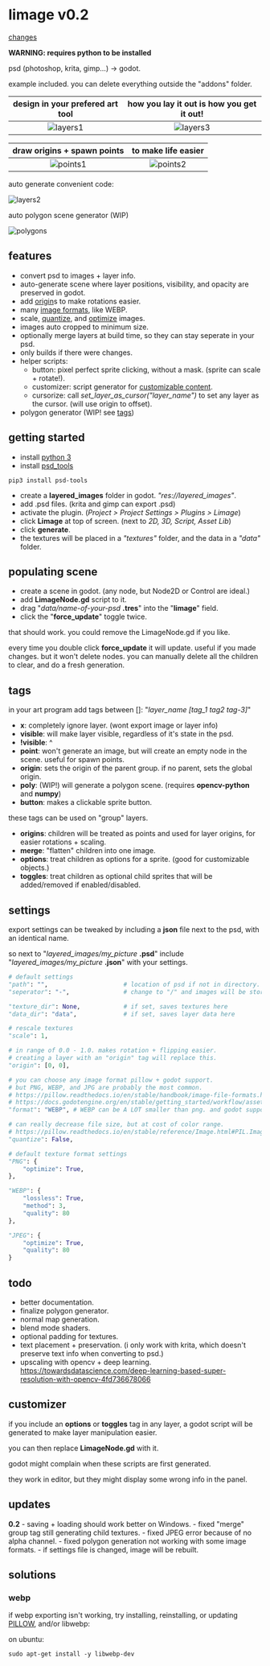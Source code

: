 
# limage v0.2

[changes](#changes)

**WARNING: requires python to be installed**

psd (photoshop, krita, gimp...) -> godot.

example included. you can delete everything outside the "addons" folder.

design in your prefered art tool | how you lay it out is how you get it out!
:-:|:-:
![layers1](./readme_images/layers1.png) | ![layers3](./readme_images/layers3.png)

draw origins + spawn points | to make life easier
:-:|:-:
![points1](./readme_images/points1.png) | ![points2](./readme_images/points2.png)

auto generate convenient code:

![layers2](./readme_images/layers2.png)

auto polygon scene generator (WIP)

![polygons](./readme_images/polygons.png)


## features

- convert psd to images + layer info.
- auto-generate scene where layer positions, visibility, and opacity are preserved in godot.
- add [origin](#tags)s to make rotations easier.
- many [image formats](https://pillow.readthedocs.io/en/stable/handbook/image-file-formats.html), like WEBP.
- scale, [quantize](https://pillow.readthedocs.io/en/stable/reference/Image.html#PIL.Image.Image.quantize), and [optimize](#settings) images.
- images auto cropped to minimum size.
- optionally merge layers at build time, so they can stay seperate in your psd.
- only builds if there were changes.
- helper scripts:
	- button: pixel perfect sprite clicking, without a mask. (sprite can scale + rotate!).
	- customizer: script generator for [customizable content](#customizer).
	- cursorize: call *set_layer_as_cursor("layer_name")* to set any layer as the cursor. (will use origin to offset).
- polygon generator (WIP! see [tags](#tags))


## getting started

- install [python 3](https://www.python.org/downloads/)
- install [psd_tools](https://psd-tools.readthedocs.io/en/latest/)

```
pip3 install psd-tools
```
- create a **layered_images** folder in godot. *"res://layered_images"*.
- add .psd files. (krita and gimp can export .psd)
- activate the plugin. (*Project > Project Settings > Plugins > Limage*)
- click **Limage** at top of screen. (next to *2D, 3D, Script, Asset Lib*)
- click **generate**.
- the textures will be placed in a *"textures"* folder, and the data in a *"data"* folder.


## populating scene

- create a scene in godot. (any node, but Node2D or Control are ideal.)
- add **LimageNode.gd** script to it.
- drag "*data/name-of-your-psd* **.tres**" into the "**limage**" field.
- click the "**force_update**" toggle twice.

that should work. you could remove the LimageNode.gd if you like.

every time you double click **force_update** it will update. useful if you made changes. but it won't delete nodes. you can manually delete all the children to clear, and do a fresh generation.


## tags

in your art program add tags between []: "*layer_name [tag_1 tag2 tag-3]*"

- **x**: completely ignore layer. (wont export image or layer info)
- **visible**: will make layer visible, regardless of it's state in the psd.
- **!visible**: ^
- **point**: won't generate an image, but will create an empty node in the scene. useful for spawn points.
- **origin**: sets the origin of the parent group. if no parent, sets the global origin.
- **poly**: (WIP!) will generate a polygon scene. (requires **opencv-python** and **numpy**)
- **button**: makes a clickable sprite button.

these tags can be used on "group" layers.

- **origins**: children will be treated as points and used for layer origins, for easier rotations + scaling.
- **merge**: "flatten" children into one image.
- **options**: treat children as options for a sprite. (good for customizable objects.)
- **toggles**: treat children as optional child sprites that will be added/removed if enabled/disabled.


## settings

export settings can be tweaked by including a **json** file next to the psd, with an identical name.

so next to "*layered_images/my_picture* **.psd**" include "*layered_images/my_picture* **.json**" with your settings.

```python
# default settings
"path": "",						# location of psd if not in directory. (not implemented yet)
"seperator": "-",				# change to "/" and images will be stored in subfolders instead.

"texture_dir": None,			# if set, saves textures here
"data_dir": "data",				# if set, saves layer data here

# rescale textures
"scale": 1,

# in range of 0.0 - 1.0. makes rotation + flipping easier.
# creating a layer with an "origin" tag will replace this. 
"origin": [0, 0],

# you can choose any image format pillow + godot support.
# but PNG, WEBP, and JPG are probably the most common.
# https://pillow.readthedocs.io/en/stable/handbook/image-file-formats.html
# https://docs.godotengine.org/en/stable/getting_started/workflow/assets/importing_images.html
"format": "WEBP", # WEBP can be A LOT smaller than png. and godot supports it.

# can really decrease file size, but at cost of color range.
# https://pillow.readthedocs.io/en/stable/reference/Image.html#PIL.Image.Image.quantize
"quantize": False,

# default texture format settings
"PNG": {
	"optimize": True,
},

"WEBP": {
	"lossless": True,
	"method": 3,
	"quality": 80
},

"JPEG": {
	"optimize": True,
	"quality": 80
}
```

## todo
- better documentation.
- finalize polygon generator.
- normal map generation.
- blend mode shaders.
- optional padding for textures.
- text placement + preservation. (i only work with krita, which doesn't preserve text info when converting to psd.)
- upscaling with opencv + deep learning. https://towardsdatascience.com/deep-learning-based-super-resolution-with-opencv-4fd736678066


## customizer

if you include an **options** or **toggles** tag in any layer, a godot script will be generated to make layer manipulation easier.

you can then replace **LimageNode.gd** with it.

godot might complain when these scripts are first generated.

they work in editor, but they might display some wrong info in the panel.


## updates

**0.2**
	- saving + loading should work better on Windows.
	- fixed "merge" group tag still generating child textures.
	- fixed JPEG error because of no alpha channel.
	- fixed polygon generation not working with some image formats.
	- if settings file is changed, image will be rebuilt.


## solutions

### webp

if webp exporting isn't working, try installing, reinstalling, or updating [PILLOW](https://pillow.readthedocs.io/en/stable/installation.html), and/or libwebp:

on ubuntu:

```
sudo apt-get install -y libwebp-dev
```